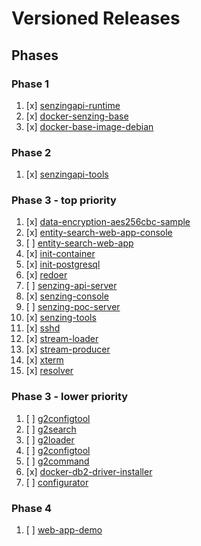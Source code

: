 # Versioned Releases

## Phases

### Phase 1

1. [x] [senzingapi-runtime](https://github.com/Senzing/senzingapi-runtime)
1. [x] [docker-senzing-base](https://github.com/Senzing/docker-senzing-base)
1. [x] [docker-base-image-debian](https://github.com/Senzing/docker-base-image-debian)

### Phase 2

1. [x] [senzingapi-tools](https://github.com/Senzing/senzingapi-tools)

### Phase 3 - top priority

1. [x] [data-encryption-aes256cbc-sample](https://github.com/Senzing/data-encryption-aes256cbc-sample)
1. [x] [entity-search-web-app-console](https://github.com/Senzing/entity-search-web-app-console)
1. [ ] [entity-search-web-app](https://github.com/Senzing/entity-search-web-app)
1. [x] [init-container](https://github.com/Senzing/docker-init-container)
1. [x] [init-postgresql](https://github.com/Senzing/init-postgresql)
1. [x] [redoer](https://github.com/Senzing/redoer)
1. [ ] [senzing-api-server](https://github.com/Senzing/senzing-api-server)
1. [x] [senzing-console](https://github.com/Senzing/docker-senzing-console)
1. [ ] [senzing-poc-server](https://github.com/Senzing/senzing-poc-server)
1. [x] [senzing-tools](https://github.com/Senzing/senzing-tools)
1. [x] [sshd](https://github.com/Senzing/docker-sshd)
1. [x] [stream-loader](https://github.com/Senzing/stream-loader)
1. [x] [stream-producer](https://github.com/Senzing/stream-producer)
1. [x] [xterm](https://github.com/Senzing/docker-xterm)
1. [x] [resolver](https://github.com/Senzing/resolver)


### Phase 3 - lower priority

1. [ ] [g2configtool](https://github.com/Senzing/g2configtool)
1. [ ] [g2search](https://github.com/Senzing/g2search)
1. [ ] [g2loader](https://github.com/Senzing/g2loader)
1. [ ] [g2configtool](https://github.com/Senzing/g2configtool)
1. [ ] [g2command](https://github.com/Senzing/g2command)
1. [x] [docker-db2-driver-installer](https://github.com/Senzing/docker-db2-driver-installer)
1. [ ] [configurator](https://github.com/Senzing/configurator)

### Phase 4

1. [ ] [web-app-demo](https://github.com/Senzing/docker-web-app-demo)

